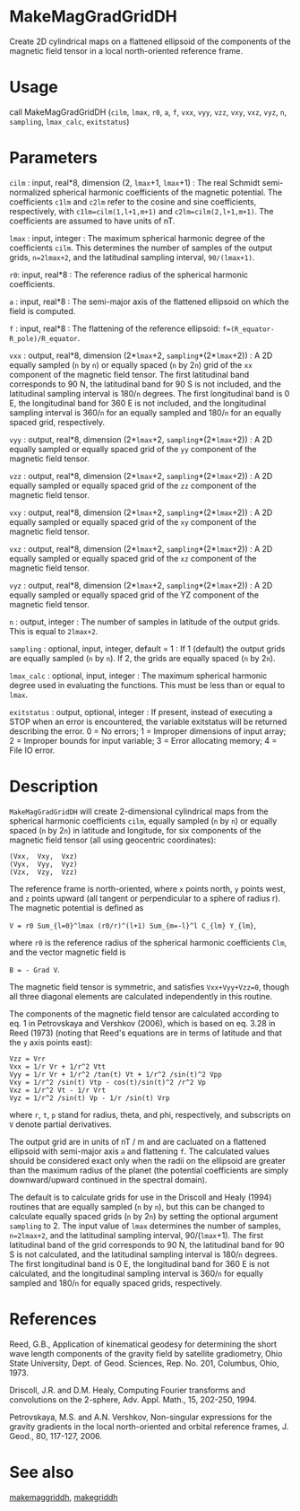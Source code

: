 # MakeMagGradGridDH

Create 2D cylindrical maps on a flattened ellipsoid of the components of the magnetic field tensor in a local north-oriented reference frame.

# Usage

call MakeMagGradGridDH (`cilm`, `lmax`, `r0`, `a`, `f`, `vxx`, `vyy`, `vzz`, `vxy`, `vxz`, `vyz`, `n`, `sampling`, `lmax_calc`, `exitstatus`)

# Parameters

`cilm` : input, real\*8, dimension (2, `lmax`+1, `lmax`+1)
:   The real Schmidt semi-normalized spherical harmonic coefficients of the magnetic potential. The coefficients `c1lm` and `c2lm` refer to the cosine and sine coefficients, respectively, with `c1lm=cilm(1,l+1,m+1)` and `c2lm=cilm(2,l+1,m+1)`. The coefficients are assumed to have units of nT.

`lmax` : input, integer
:   The maximum spherical harmonic degree of the coefficients `cilm`. This determines the number of samples of the output grids, `n=2lmax+2`, and the latitudinal sampling interval, `90/(lmax+1)`.

`r0`: input, real\*8
:   The reference radius of the spherical harmonic coefficients.

`a` : input, real\*8
:   The semi-major axis of the flattened ellipsoid on which the field is computed.

`f` : input, real\*8
:   The flattening of the reference ellipsoid: `f=(R_equator-R_pole)/R_equator`.

`vxx` : output, real\*8, dimension (2\*`lmax`+2, `sampling`\*(2*`lmax`+2))
:   A 2D equally sampled (`n` by `n`) or equally spaced (`n` by 2`n`) grid of the `xx` component of the magnetic field tensor. The first latitudinal band corresponds to 90 N, the latitudinal band for 90 S is not included, and the latitudinal sampling interval is 180/`n` degrees. The first longitudinal band is 0 E, the longitudinal band for 360 E is not included, and the longitudinal sampling interval is 360/`n` for an equally sampled and 180/`n` for an equally spaced grid, respectively.

`vyy` : output, real\*8, dimension (2\*`lmax`+2, `sampling`\*(2*`lmax`+2))
:   A 2D equally sampled or equally spaced grid of the `yy` component of the magnetic field tensor.

`vzz` : output, real\*8, dimension (2\*`lmax`+2, `sampling`\*(2*`lmax`+2))
:   A 2D equally sampled or equally spaced grid of the `zz` component of the magnetic field tensor.

`vxy` : output, real\*8, dimension (2\*`lmax`+2, `sampling`\*(2*`lmax`+2))
:   A 2D equally sampled or equally spaced grid of the `xy` component of the magnetic field tensor.

`vxz` : output, real\*8, dimension (2\*`lmax`+2, `sampling`\*(2*`lmax`+2))
:   A 2D equally sampled or equally spaced grid of the `xz` component of the magnetic field tensor.

`vyz` : output, real\*8, dimension (2\*`lmax`+2, `sampling`\*(2*`lmax`+2))
:   A 2D equally sampled or equally spaced grid of the YZ component of the magnetic field tensor.

`n` : output, integer
:   The number of samples in latitude of the output grids. This is equal to `2lmax+2`.

`sampling` : optional, input, integer, default = 1
:   If 1 (default) the output grids are equally sampled (`n` by `n`). If 2, the grids are equally spaced (`n` by 2`n`).

`lmax_calc` : optional, input, integer
:   The maximum spherical harmonic degree used in evaluating the functions. This must be less than or equal to `lmax`.

`exitstatus` : output, optional, integer
:   If present, instead of executing a STOP when an error is encountered, the variable exitstatus will be returned describing the error. 0 = No errors; 1 = Improper dimensions of input array; 2 = Improper bounds for input variable; 3 = Error allocating memory; 4 = File IO error.

# Description

`MakeMagGradGridDH` will create 2-dimensional cylindrical maps from the spherical harmonic coefficients `cilm`, equally sampled (`n` by `n`) or equally spaced (`n` by 2`n`) in latitude and longitude, for six components of the magnetic field tensor (all using geocentric coordinates):

`(Vxx,  Vxy,  Vxz)`  
`(Vyx,  Vyy,  Vyz)`  
`(Vzx,  Vzy,  Vzz)`  

The reference frame is north-oriented, where `x` points north, `y` points west, and `z` points upward (all tangent or perpendicular to a sphere of radius r). The magnetic potential is defined as

`V = r0 Sum_{l=0}^lmax (r0/r)^(l+1) Sum_{m=-l}^l C_{lm} Y_{lm}`,

where `r0` is the reference radius of the spherical harmonic coefficients `Clm`, and the vector magnetic field is

`B = - Grad V`.

The magnetic field tensor is symmetric, and satisfies `Vxx+Vyy+Vzz=0`, though all three diagonal elements are calculated independently in this routine.

The components of the magnetic field tensor are calculated according to eq. 1 in Petrovskaya and Vershkov (2006), which is based on eq. 3.28 in Reed (1973) (noting that Reed's equations are in terms of latitude and that the `y` axis points east):

`Vzz = Vrr`  
`Vxx = 1/r Vr + 1/r^2 Vtt`  
`Vyy = 1/r Vr + 1/r^2 /tan(t) Vt + 1/r^2 /sin(t)^2 Vpp`  
`Vxy = 1/r^2 /sin(t) Vtp - cos(t)/sin(t)^2 /r^2 Vp`  
`Vxz = 1/r^2 Vt - 1/r Vrt`  
`Vyz = 1/r^2 /sin(t) Vp - 1/r /sin(t) Vrp`

where `r`, `t`, `p` stand for radius, theta, and phi, respectively, and subscripts on `V` denote partial derivatives.

The output grid are in units of nT / m and are cacluated on a flattened ellipsoid with semi-major axis `a` and flattening `f`. The calculated values should be considered exact only when the radii on the ellipsoid are greater than the maximum radius of the planet (the potential coefficients are simply downward/upward continued in the spectral domain).

The default is to calculate grids for use in the Driscoll and Healy (1994) routines that are equally sampled (`n` by `n`), but this can be changed to calculate equally spaced grids (`n` by 2`n`) by setting the optional argument `sampling` to 2. The input value of `lmax` determines the number of samples, `n=2lmax+2`, and the latitudinal sampling interval, 90/(`lmax`+1). The first latitudinal band of the grid corresponds to 90 N, the latitudinal band for 90 S is not calculated, and the latitudinal sampling interval is 180/`n` degrees. The first longitudinal band is 0 E, the longitudinal band for 360 E is not calculated, and the longitudinal sampling interval is 360/`n` for equally sampled and 180/`n` for equally spaced grids, respectively.

# References

Reed, G.B., Application of kinematical geodesy for determining
the short wave length components of the gravity field by satellite gradiometry, Ohio State University, Dept. of Geod. Sciences, Rep. No. 201, Columbus, Ohio, 1973.

Driscoll, J.R. and D.M. Healy, Computing Fourier transforms and convolutions on the 2-sphere, Adv. Appl. Math., 15, 202-250, 1994.

Petrovskaya, M.S. and A.N. Vershkov, Non-singular expressions for the gravity gradients in the local north-oriented and orbital reference frames, J. Geod., 80, 117-127, 2006.

# See also

[makemaggriddh](makemaggriddh.html), [makegriddh](makegriddh.html)
